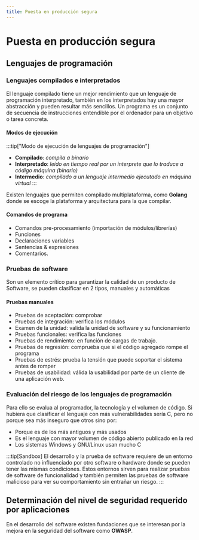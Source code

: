 ```yaml
---
title: Puesta en producción segura
---
```


# Puesta en producción segura
## Lenguajes de programación
### Lenguajes compilados e interpretados
El lenguaje compilado tiene un mejor rendimiento que un lenguaje de programación interpretado, también en los interpretados hay una mayor abstracción y pueden resultar más sencillos. Un programa es un conjunto de secuencia de instrucciones entendible por el ordenador para un objetivo o tarea concreta.

#### Modos de ejecución
:::tip["Modo de ejecución de lenguajes de programación"]
- **Compilado**: *compila a binario*
- **Interpretado**: *leído en tiempo real por un interprete que lo traduce a código máquina (binario)*
- **Intermedio**: *compilado a un lenguaje intermedio ejecutado en máquina virtual*
:::

Existen lenguajes que permiten compilado multiplataforma, como **Golang** donde se escoge la plataforma y arquitectura para la que compilar.

#### Comandos de programa
- Comandos pre-procesamiento (importación de módulos/librerías)
- Funciones
- Declaraciones variables 
- Sentencias & expresiones
- Comentarios.

### Pruebas de software
Son un elemento crítico para garantizar la calidad de un producto de Software, se pueden clasificar en 2 tipos, manuales y automáticas

#### Pruebas manuales
- Pruebas de aceptación: comprobar 
- Pruebas de integración: verifica los módulos 
- Examen de la unidad: valida la unidad de software y su funcionamiento
- Pruebas funcionales: verifica las funciones
- Pruebas de rendimiento: en función de cargas de trabajo.
- Pruebas de regresión: comprueba que si el código agregado rompe el programa
- Pruebas de estrés: prueba la tensión que puede soportar el sistema antes de romper
- Pruebas de usabilidad: válida la usabilidad por parte de un cliente de una aplicación web.

### Evaluación del riesgo de los lenguajes de programación
Para ello se evalua al programador, la tecnología y el volumen de código. Si hubiera que clasificar el lenguaje con más vulnerabilidades sería C, pero no porque sea más inseguro que otros sino por:
- Porque es de los más antiguos y más usados
- Es el lenguaje con mayor volumen de código abierto publicado en la red
- Los sistemas Windows y GNU/Linux usan mucho C

:::tip[Sandbox]
El desarrollo y la prueba de software requiere de un entorno controlado no influenciado por otro software o hardware donde se pueden tener las mismas condiciones. Estos entornos sirven para realizar pruebas de software de funcionalidad y también permiten las pruebas de software malicioso para ver su comportamiento sin entrañar un riesgo.
:::

## Determinación del nivel de seguridad requerido por aplicaciones
En el desarrollo del software existen fundaciones que se interesan por la mejora en la seguridad del software como **OWASP**.

